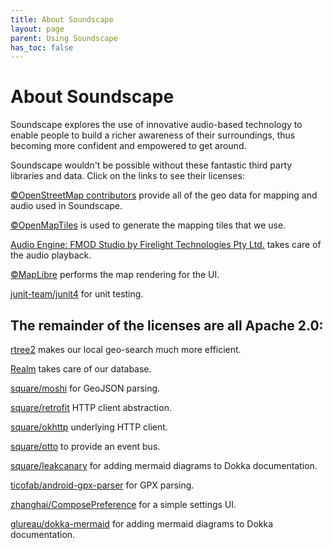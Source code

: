 ```yaml
---
title: About Soundscape
layout: page
parent: Using Soundscape
has_toc: false
---
```


# About Soundscape

Soundscape explores the use of innovative audio-based technology to enable people to build a richer awareness of their surroundings, thus becoming more confident and empowered to get around.

Soundscape wouldn't be possible without these fantastic third party libraries and data. Click on the links to see their licenses:

<a href=https://www.openstreetmap.org/copyright>©OpenStreetMap contributors</a> provide all of the geo data for mapping and audio used in Soundscape.

<a href=https://github.com/openmaptiles/openmaptiles/blob/master/LICENSE.md>©OpenMapTiles</a> is used to generate the mapping tiles that we use.

<a href=https://www.fmod.com/legal>Audio Engine: FMOD Studio by Firelight Technologies Pty Ltd.</a> takes care of the audio playback.

<a href=https://github.com/maplibre/maplibre-native/blob/main/LICENSE.md>©MapLibre</a> performs the map rendering for the UI.

<a href=https://github.com/junit-team/junit4/blob/main/LICENSE-junit.txt>junit-team/junit4</a> for unit testing.

## The remainder of the licenses are all Apache 2.0:

<a href=https://github.com/davidmoten/rtree2/blob/master/LICENCE>rtree2</a> makes our local geo-search much more efficient.

<a href=https://github.com/realm/realm-kotlin/blob/main/LICENSE>Realm</a> takes care of our database.

<a href=https://github.com/square/moshi/blob/master/LICENSE.txt>square/moshi</a> for GeoJSON parsing.

<a href=https://github.com/square/retrofit/blob/trunk/LICENSE.txt>square/retrofit</a> HTTP client abstraction.

<a href=https://github.com/square/okhttp/blob/master/LICENSE.txt>square/okhttp</a> underlying HTTP client.

<a href=https://github.com/square/otto/blob/master/LICENSE.txt>square/otto</a> to provide an event bus.

<a href=https://github.com/square/leakcanary/blob/main/LICENSE.txt>square/leakcanary</a> for adding mermaid diagrams to Dokka documentation.

<a href=https://github.com/ticofab/android-gpx-parser/blob/master/LICENSE>ticofab/android-gpx-parser</a> for GPX parsing.

<a href=https://github.com/zhanghai/ComposePreference/blob/master/LICENSE>zhanghai/ComposePreference</a> for a simple settings UI.

<a href=https://github.com/glureau/dokka-mermaid/blob/main/LICENSE>glureau/dokka-mermaid</a> for adding mermaid diagrams to Dokka documentation.

